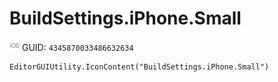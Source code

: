 # BuildSettings.iPhone.Small
![](/img/BuildSettings.iPhone.Small.png)
GUID: `4345870033486632634`
```
EditorGUIUtility.IconContent("BuildSettings.iPhone.Small")
```
